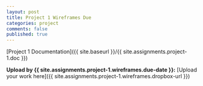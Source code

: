 ```yaml
---
layout: post
title: Project 1 Wireframes Due
categories: project
comments: false
published: true
---
```

[Project 1 Documentation]({{ site.baseurl }}/{{ site.assignments.project-1.doc }})

**Upload by {{ site.assignments.project-1.wireframes.due-date }}:** [Upload your work here]({{ site.assignments.project-1.wireframes.dropbox-url }})